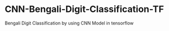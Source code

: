 # CNN-Bengali-Digit-Classification-TF
Bengali Digit Classification by using CNN Model in tensorflow

